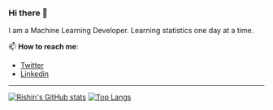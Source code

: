 ### Hi there 👋

I am a Machine Learning Developer. Learning statistics one day at a time. 


📫 **How to reach me**: 
- [Twitter](https://twitter.com/rishinrahim)
- [Linkedin](https://www.linkedin.com/in/rishinrahim/)

----

[![Rishin's GitHub stats](https://github-readme-stats.vercel.app/api?username=rishinrahim&show_icons=true&theme=material-palenight)](https://github.com/anuraghazra/github-readme-stats)
[![Top Langs](https://github-readme-stats.vercel.app/api/top-langs/?username=rishinrahim&theme=material-palenight)](https://github.com/anuraghazra/github-readme-stats)

<!--
**rishinrahim/rishinrahim** is a ✨ _special_ ✨ repository because its `README.md` (this file) appears on your GitHub profile.

Here are some ideas to get you started:

- 🔭 I’m currently working on ...
- 🌱 I’m currently learning ...
- 👯 I’m looking to collaborate on ...
- 🤔 I’m looking for help with ...
- 💬 Ask me about ...
- 📫 How to reach me: ...
- 😄 Pronouns: ...
- ⚡ Fun fact: ...
-->
